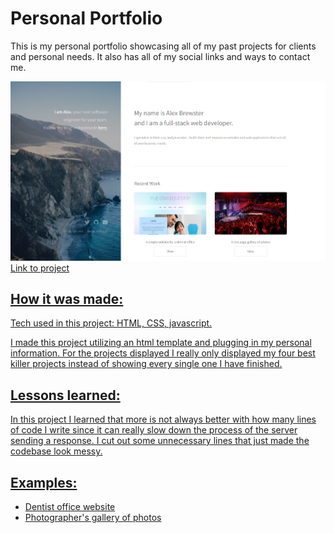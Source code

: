 <div>
  <h1>Personal Portfolio</h1>
  <p>This is my personal portfolio showcasing all of my past projects for clients and personal needs. It also has all of my social links and ways to contact me.</p>
  <img src='Personal Portfolio/images/fulls/Screenshot 2023-07-22 124613.png'>
  <span><a href='https://alexbrewster.netlify.app'>Link to project</span>
</div>
<div>
  <h2>How it was made:</h2>
  <p>Tech used in this project: HTML, CSS, javascript.</p>
  <p>I made this project utilizing an html template and plugging in my personal information. For the projects displayed I really only displayed my four best killer     projects instead of showing every single one I have finished.</p>
</div>
<div>
  <h2>Lessons learned:</h2>
  <p>In this project I learned that more is not always better with how many lines of code I write since it can really slow down the process of the server sending a     response. I cut out some unnecessary lines that just made the codebase look messy.</p>
</div>
<div>
  <h2>Examples:</h2>
  <ul>
    <li><a href='https://fivestardentistry.netlify.app'>Dentist office website</li>
    <li><a href='https://lrphotography.netlify.app'>Photographer's gallery of photos</li>
  </ul>
</div>
